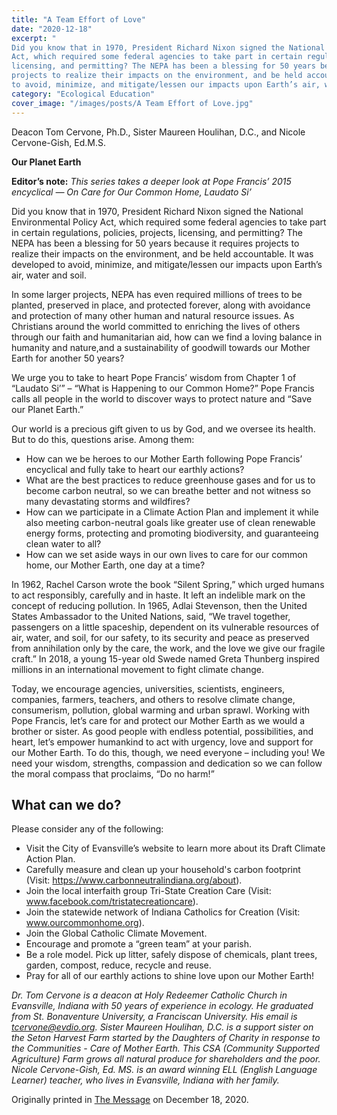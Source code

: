 ```yaml
---
title: "A Team Effort of Love"
date: "2020-12-18"
excerpt: "
Did you know that in 1970, President Richard Nixon signed the National Environmental Policy
Act, which required some federal agencies to take part in certain regulations, policies, projects,
licensing, and permitting? The NEPA has been a blessing for 50 years because it requires
projects to realize their impacts on the environment, and be held accountable. It was developed
to avoid, minimize, and mitigate/lessen our impacts upon Earth’s air, water and soil."
category: "Ecological Education"
cover_image: "/images/posts/A Team Effort of Love.jpg"
---
```


Deacon Tom Cervone, Ph.D., Sister Maureen Houlihan, D.C., and Nicole Cervone-Gish, Ed.M.S.

**Our Planet Earth**

**Editor’s note:** _This series takes a deeper look at Pope Francis’ 2015 encyclical ― On Care for
Our Common Home, Laudato Si’_

Did you know that in 1970, President Richard Nixon signed the National Environmental Policy
Act, which required some federal agencies to take part in certain regulations, policies, projects,
licensing, and permitting? The NEPA has been a blessing for 50 years because it requires
projects to realize their impacts on the environment, and be held accountable. It was developed
to avoid, minimize, and mitigate/lessen our impacts upon Earth’s air, water and soil.

In some larger projects, NEPA has even required millions of trees to be planted, preserved in
place, and protected forever, along with avoidance and protection of many other human and
natural resource issues. As Christians around the world committed to enriching the lives of
others through our faith and humanitarian aid, how can we find a loving balance in humanity and
nature,and a sustainability of goodwill towards our Mother Earth for another 50 years?

We urge you to take to heart Pope Francis’ wisdom from Chapter 1 of “Laudato Si’” – “What is
Happening to our Common Home?” Pope Francis calls all people in the world to discover ways
to protect nature and “Save our Planet Earth.”

Our world is a precious gift given to us by God, and we oversee its health. But to do this,
questions arise. Among them:

- How can we be heroes to our Mother Earth following Pope Francis’ encyclical and fully
  take to heart our earthly actions?
- What are the best practices to reduce greenhouse gases and for us to become carbon
  neutral, so we can breathe better and not witness so many devastating storms and
  wildfires?
- How can we participate in a Climate Action Plan and implement it while also meeting
  carbon-neutral goals like greater use of clean renewable energy forms, protecting and
  promoting biodiversity, and guaranteeing clean water to all?
- How can we set aside ways in our own lives to care for our common home, our Mother
  Earth, one day at a time?

In 1962, Rachel Carson wrote the book “Silent Spring,” which urged humans to act responsibly,
carefully and in haste. It left an indelible mark on the concept of reducing pollution. In 1965,
Adlai Stevenson, then the United States Ambassador to the United Nations, said, “We travel
together, passengers on a little spaceship, dependent on its vulnerable resources of air, water, and
soil, for our safety, to its security and peace as preserved from annihilation only by the care, the
work, and the love we give our fragile craft.” In 2018, a young 15-year old Swede named Greta
Thunberg inspired millions in an international movement to fight climate change.

Today, we encourage agencies, universities, scientists, engineers, companies, farmers, teachers,
and others to resolve climate change, consumerism, pollution, global warming and urban sprawl.
Working with Pope Francis, let’s care for and protect our Mother Earth as we would a brother or
sister. As good people with endless potential, possibilities, and heart, let’s empower humankind
to act with urgency, love and support for our Mother Earth. To do this, though, we need
everyone – including you! We need your wisdom, strengths, compassion and dedication so we
can follow the moral compass that proclaims, “Do no harm!”

## What can we do?

Please consider any of the following:

- Visit the City of Evansville’s website to learn more about its Draft Climate Action Plan.
- Carefully measure and clean up your household&#39;s carbon footprint (Visit:
  https://www.carbonneutralindiana.org/about).
- Join the local interfaith group Tri-State Creation Care (Visit:
  www.facebook.com/tristatecreationcare).
- Join the statewide network of Indiana Catholics for Creation (Visit:
  www.ourcommonhome.org).
- Join the Global Catholic Climate Movement.
- Encourage and promote a “green team” at your parish.
- Be a role model. Pick up litter, safely dispose of chemicals, plant trees, garden, compost,
  reduce, recycle and reuse.
- Pray for all of our earthly actions to shine love upon our Mother Earth!

_Dr. Tom Cervone is a deacon at Holy Redeemer Catholic Church in Evansville, Indiana with 50
years of experience in ecology. He graduated from St. Bonaventure University, a Franciscan
University. His email is tcervone@evdio.org. Sister Maureen Houlihan, D.C. is a support sister
on the Seton Harvest Farm started by the Daughters of Charity in response to the Communities -
Care of Mother Earth. This CSA (Community Supported Agriculture) Farm grows all natural
produce for shareholders and the poor. Nicole Cervone-Gish, Ed. MS. is an award winning ELL
(English Language Learner) teacher, who lives in Evansville, Indiana with her family._

Originally printed in [The Message](https://evdiomessage.org/) on December 18, 2020.
